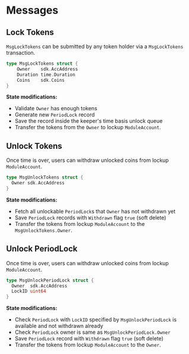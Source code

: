 <!--
order: 3
-->

# Messages

## Lock Tokens

`MsgLockTokens` can be submitted by any token holder via a `MsgLockTokens` transaction.

```go
type MsgLockTokens struct {
	Owner    sdk.AccAddress
	Duration time.Duration
	Coins    sdk.Coins
}
```

**State modifications:**

- Validate `Owner` has enough tokens
- Generate new `PeriodLock` record
- Save the record inside the keeper's time basis unlock queue
- Transfer the tokens from the `Owner` to lockup `ModuleAccount`.

## Unlock Tokens

Once time is over, users can withdraw unlocked coins from lockup `ModuleAccount`.

```go
type MsgUnlockTokens struct {
  Owner sdk.AccAddress
}
```

**State modifications:**

- Fetch all unlockable `PeriodLock`s that `Owner` has not withdrawn yet
- Save `PeriodLock` records with `Withdrawn` flag `true` (soft delete)
- Transfer the tokens from lockup `ModuleAccount` to the `MsgUnlockTokens.Owner`.

## Unlock PeriodLock

Once time is over, users can withdraw unlocked coins from lockup `ModuleAccount`.

```go
type MsgUnlockPeriodLock struct {
  Owner  sdk.AccAddress
  LockID uint64
}
```

**State modifications:**

- Check `PeriodLock` with `LockID` specified by `MsgUnlockPeriodLock` is available and not withdrawn already
- Check `PeriodLock` owner is same as `MsgUnlockPeriodLock.Owner`
- Save `PeriodLock` record with `Withdrawn` flag `true` (soft delete)
- Transfer the tokens from lockup `ModuleAccount` to the `Owner`.
